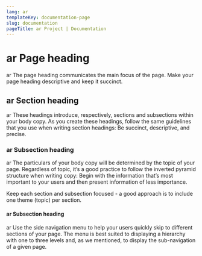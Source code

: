 ```yaml
---
lang: ar
templateKey: documentation-page
slug: documentation
pageTitle: ar Project | Documentation
---
```


# ar Page heading

<p class="usa-intro"> 
ar The page heading communicates the main focus of the page. Make your page heading descriptive and keep it succinct.
</p>

## ar Section heading

ar These headings introduce, respectively, sections and subsections within your body copy. As you create these headings, follow the same guidelines that you use when writing section headings: Be succinct, descriptive, and precise.

### ar Subsection heading

ar The particulars of your body copy will be determined by the topic of your page. Regardless of topic, it’s a good practice to follow the inverted pyramid structure when writing copy: Begin with the information that’s most important to your users and then present information of less importance.

Keep each section and subsection focused - a good approach is to include one theme (topic) per section.

#### ar Subsection heading

ar Use the side navigation menu to help your users quickly skip to different sections of your page. The menu is best suited to displaying a hierarchy with one to three levels and, as we mentioned, to display the sub-navigation of a given page.

